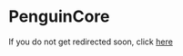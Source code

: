 # PenguinCore

If you do not get redirected soon, click [here](https://www.modrinth.com/mod/penguincore)

<script type="text/javascript">
  window.location.replace(document.querySelector('a').href);
</script>